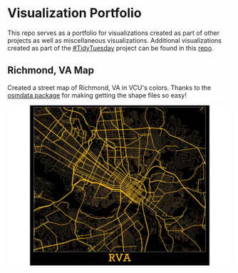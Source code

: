 # Visualization Portfolio

This repo serves as a portfolio for visualizations created as part of other projects as well as miscellaneous visualizations. Additional visualizations created as part of the [#TidyTuesday](https://github.com/rfordatascience/tidytuesday/blob/master/README.md) project can be found in this [repo](https://github.com/ekholme/TidyTuesday).

## Richmond, VA Map
Created a street map of Richmond, VA in VCU's colors. Thanks to the [osmdata package](https://cran.r-project.org/web/packages/osmdata/index.html) for making getting the shape files so easy!

![](https://github.com/ekholme/viz_portfolio/blob/master/RVA%20Map/rva_map.jpeg)